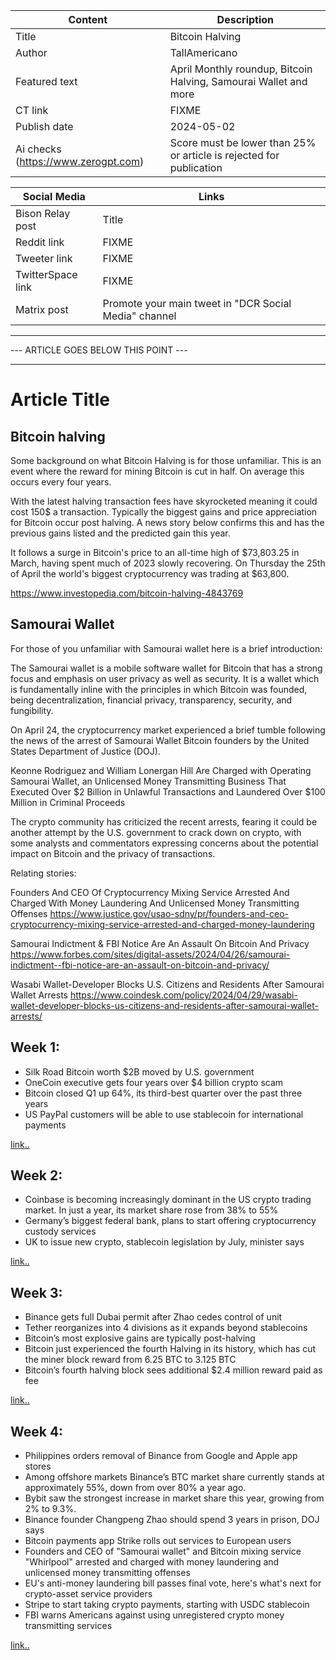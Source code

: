 | Content | Description |
|---|---|
| Title               | Bitcoin Halving | Samourai Wallet | April Roundup |
| Author              | TallAmericano |
| Featured text       | April Monthly roundup, Bitcoin Halving, Samourai Wallet and more |
| CT link             | FIXME |
| Publish date        | 2024-05-02 |
| Ai checks (https://www.zerogpt.com) | Score must be lower than 25% or article is rejected for publication |

| Social Media | Links |
|---|---|
| Bison Relay post    | Title |
| Reddit link         | FIXME |
| Tweeter link        | FIXME |
| TwitterSpace link   | FIXME |
| Matrix post         | Promote your main tweet in "DCR Social Media" channel |


---
--- ARTICLE GOES BELOW THIS POINT ---

---

# Article Title

## Bitcoin halving

Some background on what Bitcoin Halving is for those unfamiliar. This is an event where the reward for mining Bitcoin is cut in half. On average this occurs every four years.

With the latest halving transaction fees have skyrocketed meaning it could cost 150$ a transaction. Typically the biggest gains and price appreciation for Bitcoin occur post halving. A news story below confirms this and has the previous gains listed and the predicted gain this year.

It follows a surge in Bitcoin's price to an all-time high of $73,803.25 in March, having spent much of 2023 slowly recovering. On Thursday the 25th of April the world's biggest cryptocurrency was trading at $63,800.

https://www.investopedia.com/bitcoin-halving-4843769

## Samourai Wallet

For those of you unfamiliar with Samourai wallet here is a brief introduction:

The Samourai wallet is a mobile software wallet for Bitcoin that has a strong focus and emphasis on user privacy as well as security. It is a wallet which is fundamentally inline with the principles in which Bitcoin was founded, being decentralization, financial privacy, transparency, security, and fungibility. 

On April 24, the cryptocurrency market experienced a brief tumble following the news of the arrest of Samourai Wallet Bitcoin founders by the United States Department of Justice (DOJ).

Keonne Rodriguez and William Lonergan Hill Are Charged with Operating Samourai Wallet, an Unlicensed Money Transmitting Business That Executed Over $2 Billion in Unlawful Transactions and Laundered Over $100 Million in Criminal Proceeds

The crypto community has criticized the recent arrests, fearing it could be another attempt by the U.S. government to crack down on crypto, with some analysts and commentators expressing concerns about the potential impact on Bitcoin and the privacy of transactions.

Relating stories:

Founders And CEO Of Cryptocurrency Mixing Service Arrested And Charged With Money Laundering And Unlicensed Money Transmitting Offenses
https://www.justice.gov/usao-sdny/pr/founders-and-ceo-cryptocurrency-mixing-service-arrested-and-charged-money-laundering

Samourai Indictment & FBI Notice Are An Assault On Bitcoin And Privacy
https://www.forbes.com/sites/digital-assets/2024/04/26/samourai-indictment--fbi-notice-are-an-assault-on-bitcoin-and-privacy/

Wasabi Wallet-Developer Blocks U.S. Citizens and Residents After Samourai Wallet Arrests
https://www.coindesk.com/policy/2024/04/29/wasabi-wallet-developer-blocks-us-citizens-and-residents-after-samourai-wallet-arrests/


## Week 1:

- Silk Road Bitcoin worth $2B moved by U.S. government
- OneCoin executive gets four years over $4 billion crypto scam
- Bitcoin closed Q1 up 64%, its third-best quarter over the past three years
- US PayPal customers will be able to use stablecoin for international payments

[link..](https://x.com/cypherpunktimes/status/1777620469325111364)

## Week 2:

- Coinbase is becoming increasingly dominant in the US crypto trading market. In just a year, its market share rose from 38% to 55%
- Germany’s biggest federal bank, plans to start offering cryptocurrency custody services
- UK to issue new crypto, stablecoin legislation by July, minister says

[link..](https://x.com/cypherpunktimes/status/1780228643496587528)

## Week 3:

- Binance gets full Dubai permit after Zhao cedes control of unit
- Tether reorganizes into 4 divisions as it expands beyond stablecoins
- Bitcoin’s most explosive gains are typically post-halving
- Bitcoin just experienced the fourth Halving in its history, which has cut the miner block reward from 6.25 BTC to 3.125 BTC
- Bitcoin’s fourth halving block sees additional $2.4 million reward paid as fee

[link..](https://x.com/cypherpunktimes/status/1782007333100409200)

## Week 4:

- Philippines orders removal of Binance from Google and Apple app stores
- Among offshore markets Binance’s BTC market share currently stands at approximately 55%, down from over 80% a year ago.
- Bybit saw the strongest increase in market share this year, growing from 2% to 9.3%.
- Binance founder Changpeng Zhao should spend 3 years in prison, DOJ says
- Bitcoin payments app Strike rolls out services to European users
- Founders and CEO of "Samourai wallet" and Bitcoin mixing service "Whirlpool" arrested and charged with money laundering and unlicensed money transmitting offenses
- EU's anti-money laundering bill passes final vote, here's what's next for crypto-asset service providers
- Stripe to start taking crypto payments, starting with USDC stablecoin
- FBI warns Americans against using unregistered crypto money transmitting services

[link..](https://x.com/cypherpunktimes/status/1784575338397454422)
